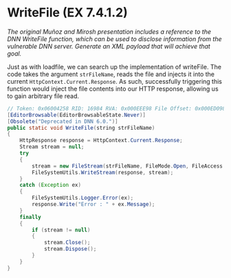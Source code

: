 # WriteFile (EX 7.4.1.2)

*The original Muñoz and Mirosh presentation includes a reference to the DNN WriteFile
function, which can be used to disclose information from the vulnerable DNN server.
Generate an XML payload that will achieve that goal.*

Just as with loadfile, we can search up the implementation of writeFile. The code takes the argument `strFileName`, reads the file and injects it into the current `HttpContext.Current.Response`. As such, successfully triggering this function would inject the file contents into our HTTP response, allowing us to gain arbitrary file read. 

```java
// Token: 0x06004258 RID: 16984 RVA: 0x000EEE98 File Offset: 0x000ED098
[EditorBrowsable(EditorBrowsableState.Never)]
[Obsolete("Deprecated in DNN 6.0.")]
public static void WriteFile(string strFileName)
{
	HttpResponse response = HttpContext.Current.Response;
	Stream stream = null;
	try
	{
		stream = new FileStream(strFileName, FileMode.Open, FileAccess.Read, FileShare.Read);
		FileSystemUtils.WriteStream(response, stream);
	}
	catch (Exception ex)
	{
		FileSystemUtils.Logger.Error(ex);
		response.Write("Error : " + ex.Message);
	}
	finally
	{
		if (stream != null)
		{
			stream.Close();
			stream.Dispose();
		}
	}
}
```